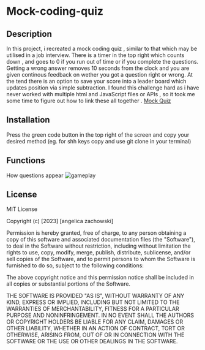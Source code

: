 # Mock-coding-quiz
## Description
In this project, i recreated a mock coding quiz , similar to that which may be utilised in a job interview. There is a timer in the top right which counts down , and goes to 0 if you run out of time or if you complete the questions. Getting a wrong answer removes 10 seconds from the clock and you are given continous feedback on wether you got a question right or wrong. At the tend there is an option to save your score into a leader board which updates position via simple subtraction. I found this challenge hard as i have never worked with multiple html and JavaScript files or APIs , so it took me some time to figure out how to link these all together .
[Mock Quiz](https://angelica-zach.github.io/Mock-coding-quiz/)
## Installation
Press the green  code button in the top right of the screen and copy your desired method (eg. for shh keys copy and use git clone in your terminal)
## Functions
How questions appear
![gameplay](images/image.png) 
## License
MIT License

Copyright (c) [2023] [angelica zachowski]

Permission is hereby granted, free of charge, to any person obtaining a copy
of this software and associated documentation files (the "Software"), to deal
in the Software without restriction, including without limitation the rights
to use, copy, modify, merge, publish, distribute, sublicense, and/or sell
copies of the Software, and to permit persons to whom the Software is
furnished to do so, subject to the following conditions:

The above copyright notice and this permission notice shall be included in all
copies or substantial portions of the Software.

THE SOFTWARE IS PROVIDED "AS IS", WITHOUT WARRANTY OF ANY KIND, EXPRESS OR
IMPLIED, INCLUDING BUT NOT LIMITED TO THE WARRANTIES OF MERCHANTABILITY,
FITNESS FOR A PARTICULAR PURPOSE AND NONINFRINGEMENT. IN NO EVENT SHALL THE
AUTHORS OR COPYRIGHT HOLDERS BE LIABLE FOR ANY CLAIM, DAMAGES OR OTHER
LIABILITY, WHETHER IN AN ACTION OF CONTRACT, TORT OR OTHERWISE, ARISING FROM,
OUT OF OR IN CONNECTION WITH THE SOFTWARE OR THE USE OR OTHER DEALINGS IN THE
SOFTWARE.


